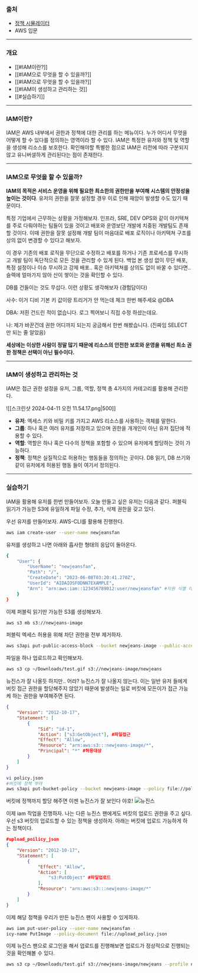 
### 출처
* [정책 시뮬레이터](https://policysim.aws.amazon.com/home/index.jsp?#roles/bunnies)
* AWS 입문
___
### 개요
* [[#IAM이란?]]
* [[#IAM으로 무엇을 할 수 있을까?]]
* [[#IAM으로 무엇을 할 수 있을까?]]
* [[#IAM이 생성하고 관리하는 것]]
* [[#실습하기]]
___
### IAM이란?

IAM은 AWS 내부에서 권한과 정책에 대한 관리를 하는 메뉴이다. 누가 어디서 무엇을 어떻게 할 수 있다를 정의하는 영역이라 할 수 있다. IAM은 특정한 유저와 정책 및 역할을 생성해 리소스를 보호한다. 확인해야할 특별한 점으로 IAM은 리전에 따라 구분되지 않고 유니버셜하게 관리된다는 점이 존재한다.
___
### IAM으로 무엇을 할 수 있을까?

**IAM의 목적은 서비스 운영을 위해 필요한 최소한의 권한만을 부여해 시스템의 안정성을 높이는 것이다**. 유저의 권한을 잘못 설정할 경우 이로 인해 재앙이 발생할 수도 있기 때문이다.

특정 기업에서 근무하는 상황을 가정해보자. 인프라, SRE, DEV OPS와 같이 아키텍쳐를 주로 다뤄야하는 팀들이 있을 것이고 배포와 운영보단 개발에 치중된 개발팀도 존재할 것이다. 이때 권한을 잘못 설정해 개발 팀이 마음대로 배포 로직이나 아키텍쳐 구조를 상의 없이 변경할 수 있다고 해보자.

이 경우 기존의 배포 로직을 무단으로 수정하고 배포를 하거나 기존 프로세스를 무시하고 개발 팀이 독단적으로 모든 것을 관리할 수 있게 된다. 백업 본 생성 없이 무단 배포, 특정 설정이나 이슈 무시하고 강제 배포.. 혹은 아키텍쳐를 상의도 없이 바꿀 수 있다면.. 슬렉에 얼마가지 않아 산이 쌓이는 것을 확인할 수 있다.

DB를 건들이는 것도 무섭다. 이런 상황도 생각해보자 (경험담이다)

사수: 이거 디비 기본 키 값이랑 트리거가 안 먹는데 체크 한번 해주세요 @DBA

DBA: 저흰 건드린 적이 없습니다. 로그 찍어보니 직접 수정 하셨는데요.

나: 제가 바꾼건데 권한 어디까지 되는지 궁금해서 한번 해봤습니다. (진짜임 SELECT만 되는 줄 알았음)

**세상에는 이상한 사람이 정말 많기 때문에 리소스의 안전한 보호와 운영을 위해선 최소 권한 정책은 선택이 아닌 필수이다.**
___
### IAM이 생성하고 관리하는 것

IAM은 접근 권한 설정을 유저, 그룹, 역할, 정책 총 4가지의 카테고리를 활용해 관리한다.

![[스크린샷 2024-04-11 오전 11.54.17.png|500]]
* **유저**: 엑세스 키와 비밀 키를 가지고 AWS 리소스를 사용하는 객체를 말한다.
* **그룹**: 하나 혹은 여러 유저를 저장하고 있으며 권한을 개개인이 아닌 유저 집단에 적용할 수 있다.
* **역할**: 역할은 하나 혹은 다수의 정책을 포함할 수 있으며 유저에게 할당하는 것이 가능하다.
* **정책**: 정책은 실질적으로 허용하는 행동들을 정의하는 곳이다. DB 읽기, DB 쓰기와 같이 유저에게 허용된 행동 들이 여기서 정의된다.
___
### 실습하기

IAM을 활용해 유저를 한번 만들어보자. 오늘 만들고 싶은 유저는 다음과 같다.
퍼블릭 읽기가 가능한 S3에 유일하게 파일 수정, 추가, 삭제 권한을 갖고 있다.

우선 유저를 만들어보자.  AWS-CLI를 활용해 진행한다.  

```bash
aws iam create-user --user-name newjeansfan
```

유저를 생성하고 나면 아래와 흡사한 형태의 응답이 돌아온다.
```bash
{
    "User": {
        "UserName": "newjeansfan", 
        "Path": "/",
        "CreateDate": "2023-06-08T03:20:41.270Z",
        "UserId": "AIDAIOSFODNN7EXAMPLE",
        "Arn": "arn:aws:iam::123456789012:user/newjeansfan" #자원 식별 아이디
    }
}
```

이제 퍼블릭 읽기만 가능한 S3를 생성해보자.
```bash
aws s3 mb s3://newjeans-image
```

퍼블릭 엑세스 허용을 위해 차단 권한을 전부 제거하자.
```bash
aws s3api put-public-access-block --bucket newjeans-image --public-access-block-configuration "BlockPublicAcls=false,IgnorePublicAcls=false,BlockPublicPolicy=false,RestrictPublicBuckets=false"
```

파일을 하나 업로드하고 확인해보자.
```bash
aws s3 cp ~/Downloads/test.gif s3://newjeans-image/newjeans
```

뉴진스가 잘 나올듯 하지만.. 어라? 뉴진스가 잘 나올지 않는다. 이는 일반 유저 들에게 버킷 접근 권한을 할당해주지 않았기 때문에 발생하는 일로 버킷에 모든이가 접근 가능케 하는 권한을 부여해주면 된다.

```json
{
	"Version": "2012-10-17",
	"Statement": [
		{
			"Sid": "id-1",
			"Action": ["s3:GetObject"], #파일접근
			"Effect": "Allow",
			"Resource": "arn:aws:s3:::newjeans-image/*",
			"Principal": "*" #허용대상
		}
	]
}

```

``` bash
vi policy.json
#버킷에 정책 부여
aws s3api put-bucket-policy --bucket newjeans-image --policy file://policy.json

```

버킷에 정책까지 할당 해주면 이젠 뉴진스가 잘 보인다 야호!
![뉴진스](https://newjeans-image.s3.ap-northeast-2.amazonaws.com/newjeans)

이제 iam 작업을 진행하자. 나는 다른 뉴진스 팬에게도 버킷의 업로드 권한을 주고 싶다.
우선 s3 버킷의 업로드할 수 있는 정책을 생성하자. 아래는 버킷에 업로드 가능하게 하는 정책이다.
```json
#upload_poilicy_json
{
    "Version": "2012-10-17",
    "Statement": [
        {
            "Effect": "Allow",
            "Action": [
                "s3:PutObject" #파일업로드
            ],
            "Resource": "arn:aws:s3:::newjeans-image/*"
        }
    ]
}
```
 
 이제 해당 정책을 우리가 만든  뉴진스 팬이 사용할 수 있게하자.

```bash
aws iam put-user-policy --user-name newjeansfan -
icy-name PutImage --policy-document file://upload_policy.json
```

이제 뉴진스 팬으로 로그인을 해서 업로드를 진행해보면 업로드가 정상적으로 진행되는 것을 확인해볼 수 있다.

```bash
aws s3 cp ~/Downloads/test.gif s3://newjeans-image/newjeans --profile newjeansfan
```
